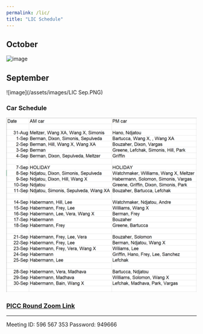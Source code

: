 ```yaml
---
permalink: /lic/
title: "LIC Schedule"
---
```


## October
![image](/assets/images/OctLIC.png)

## September
![image](/assets/images/LIC Sep.PNG)

### Car Schedule

![car](/assets/images/Car.PNG)

### [PICC Round Zoom Link](https://weillcornell.zoom.us/j/596567353?pwd=S0ZqOHc2Tlp6bXZnT285cjNoRVZ5Zz09)
***
Meeting ID: 596 567 353
Password: 949666


